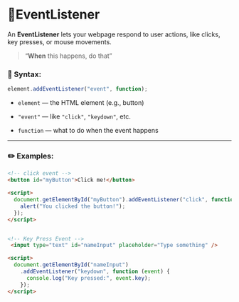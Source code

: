 # 🚀EventListener

An **EventListener** lets your webpage respond to user actions, like clicks, key presses, or mouse movements.

> “**When** this happens, do that”


### 🔧 Syntax:

```js
element.addEventListener("event", function);
```

- `element` — the HTML element (e.g., button)

- `"event"` — like `"click"`, `"keydown"`, etc.

- `function` — what to do when the event happens

---

### ✏️ Examples:

```html
<!-- click event -->
<button id="myButton">Click me!</button>

<script>
  document.getElementById("myButton").addEventListener("click", function () {
    alert("You clicked the button!");
  });
</script>


<!-- Key Press Event -->
 <input type="text" id="nameInput" placeholder="Type something" />

<script>
  document.getElementById("nameInput")
    .addEventListener("keydown", function (event) {
      console.log("Key pressed:", event.key);
    });
</script>
```